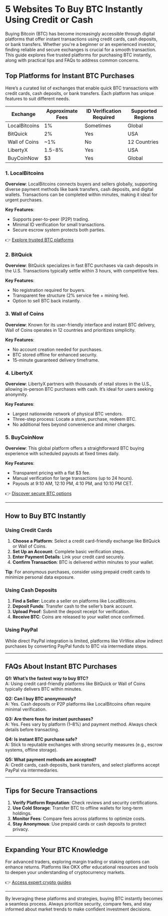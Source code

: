 # 5 Websites To Buy BTC Instantly Using Credit or Cash  

Buying Bitcoin (BTC) has become increasingly accessible through digital platforms that offer instant transactions using credit cards, cash deposits, or bank transfers. Whether you're a beginner or an experienced investor, finding reliable and secure exchanges is crucial for a smooth transaction. This guide explores five trusted platforms for purchasing BTC instantly, along with practical tips and FAQs to address common concerns.  

## Top Platforms for Instant BTC Purchases  

Here’s a curated list of exchanges that enable quick BTC transactions with credit cards, cash deposits, or bank transfers. Each platform has unique features to suit different needs.  

| Exchange | Approximate Fees | ID Verification Required | Supported Regions |
|---------|--------------------|--------------------------|-------------------|
| LocalBitcoins | 1% | Sometimes | Global |
| BitQuick | 2% | Yes | USA |
| Wall of Coins | ~1% | No | 12 Countries |
| LibertyX | 1.5-8% | Yes | USA |
| BuyCoinNow | $3 | Yes | Global |

### 1. LocalBitcoins  
**Overview**: LocalBitcoins connects buyers and sellers globally, supporting diverse payment methods like bank transfers, cash deposits, and digital wallets. Transactions can be completed within minutes, making it ideal for urgent purchases.  

**Key Features**:  
- Supports peer-to-peer (P2P) trading.  
- Minimal ID verification for small transactions.  
- Secure escrow system protects both parties.  

👉 [Explore trusted BTC platforms](https://bit.ly/okx-bonus)  

### 2. BitQuick  
**Overview**: BitQuick specializes in fast BTC purchases via cash deposits in the U.S. Transactions typically settle within 3 hours, with competitive fees.  

**Key Features**:  
- No registration required for buyers.  
- Transparent fee structure (2% service fee + mining fee).  
- Option to sell BTC back instantly.  

### 3. Wall of Coins  
**Overview**: Known for its user-friendly interface and instant BTC delivery, Wall of Coins operates in 12 countries and prioritizes simplicity.  

**Key Features**:  
- No account creation needed for purchases.  
- BTC stored offline for enhanced security.  
- 15-minute guaranteed delivery timeframe.  

### 4. LibertyX  
**Overview**: LibertyX partners with thousands of retail stores in the U.S., allowing in-person BTC purchases with cash. It’s ideal for users seeking anonymity.  

**Key Features**:  
- Largest nationwide network of physical BTC vendors.  
- Three-step process: Locate a store, purchase, redeem BTC.  
- No additional fees beyond convenience and miner charges.  

### 5. BuyCoinNow  
**Overview**: This global platform offers a straightforward BTC buying experience with scheduled payouts at fixed times daily.  

**Key Features**:  
- Transparent pricing with a flat $3 fee.  
- Manual verification for large transactions (up to 24 hours).  
- Payouts at 9:10 AM, 12:10 PM, 4:10 PM, and 10:10 PM CET.  

👉 [Discover secure BTC options](https://bit.ly/okx-bonus)  

---

## How to Buy BTC Instantly  

### **Using Credit Cards**  
1. **Choose a Platform**: Select a credit card-friendly exchange like BitQuick or Wall of Coins.  
2. **Set Up an Account**: Complete basic verification steps.  
3. **Enter Payment Details**: Link your credit card securely.  
4. **Confirm Transaction**: BTC is delivered within minutes to your wallet.  

**Tip**: For anonymous purchases, consider using prepaid credit cards to minimize personal data exposure.  

### **Using Cash Deposits**  
1. **Find a Seller**: Locate a seller on platforms like LocalBitcoins.  
2. **Deposit Funds**: Transfer cash to the seller’s bank account.  
3. **Upload Proof**: Submit the deposit receipt for verification.  
4. **Receive BTC**: Coins are released to your wallet once confirmed.  

### **Using PayPal**  
While direct PayPal integration is limited, platforms like VirWox allow indirect purchases by converting PayPal funds to BTC via intermediate steps.  

---

## FAQs About Instant BTC Purchases  

**Q1: What’s the fastest way to buy BTC?**  
A: Using credit card-friendly platforms like BitQuick or Wall of Coins typically delivers BTC within minutes.  

**Q2: Can I buy BTC anonymously?**  
A: Yes. Cash deposits or P2P platforms like LocalBitcoins often require minimal verification.  

**Q3: Are there fees for instant purchases?**  
A: Yes. Fees vary by platform (1–8%) and payment method. Always check details before transacting.  

**Q4: Is instant BTC purchase safe?**  
A: Stick to reputable exchanges with strong security measures (e.g., escrow systems, offline storage).  

**Q5: What payment methods are accepted?**  
A: Credit cards, cash deposits, bank transfers, and select platforms accept PayPal via intermediaries.  

---

## Tips for Secure Transactions  

1. **Verify Platform Reputation**: Check reviews and security certifications.  
2. **Use Cold Storage**: Transfer BTC to offline wallets for long-term holdings.  
3. **Monitor Fees**: Compare fees across platforms to optimize costs.  
4. **Stay Anonymous**: Use prepaid cards or cash deposits to protect privacy.  

---

## Expanding Your BTC Knowledge  

For advanced traders, exploring margin trading or staking options can enhance returns. Platforms like OKX offer educational resources and tools to deepen your understanding of cryptocurrency markets.  

👉 [Access expert crypto guides](https://bit.ly/okx-bonus)  

---

By leveraging these platforms and strategies, buying BTC instantly becomes a seamless process. Always prioritize security, compare fees, and stay informed about market trends to make confident investment decisions.